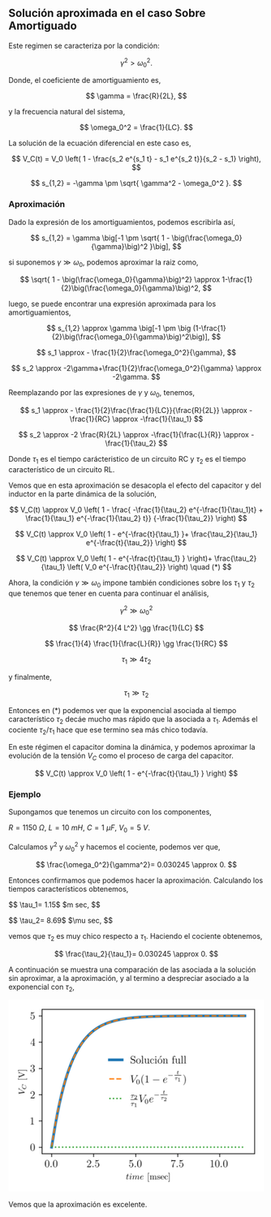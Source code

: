## Solución aproximada en el caso Sobre Amortiguado

Este regimen se caracteriza por la condición: 

$$
\gamma^2 > \omega_0^2.
$$

Donde, el coeficiente de amortiguamiento es,

$$
\gamma = \frac{R}{2L},
$$

y la frecuencia natural del sistema,

$$
\omega_0^2 = \frac{1}{LC}.
$$

La solución de la ecuación diferencial en este caso es,

$$
V_C(t) = V_0 \left( 1 - \frac{s_2 e^{s_1 t} - s_1 e^{s_2 t}}{s_2 - s_1} \right),
$$

$$
s_{1,2} = -\gamma \pm \sqrt{ \gamma^2 - \omega_0^2 }.
$$


### Aproximación 

Dado la expresión de los amortiguamientos, podemos escribirla así,

$$
s_{1,2} = \gamma \big[-1 \pm \sqrt{ 1 - \big(\frac{\omega_0}{\gamma}\big)^2 }\big],
$$

si suponemos $\gamma \gg \omega_0$, podemos aproximar la raiz como,

$$
\sqrt{ 1 - \big(\frac{\omega_0}{\gamma}\big)^2} \approx 1-\frac{1}{2}\big(\frac{\omega_0}{\gamma}\big)^2,
$$

luego, se puede encontrar una expresión aproximada para los amortiguamientos,

$$
s_{1,2} \approx \gamma \big[-1 \pm \big (1-\frac{1}{2}\big(\frac{\omega_0}{\gamma}\big)^2\big)],
$$

$$
s_1 \approx - \frac{1}{2}\frac{\omega_0^2}{\gamma},
$$

$$
s_2 \approx -2\gamma+\frac{1}{2}\frac{\omega_0^2}{\gamma} \approx -2\gamma.
$$

Reemplazando por las expresiones de $\gamma$ y $\omega_0$, tenemos,

$$
s_1 \approx - \frac{1}{2}\frac{\frac{1}{LC}}{\frac{R}{2L}} \approx -\frac{1}{RC} \approx -\frac{1}{\tau_1}
$$

$$
s_2 \approx -2 \frac{R}{2L} \approx -\frac{1}{\frac{L}{R}} \approx -\frac{1}{\tau_2} 
$$

Donde $\tau_1$ es el tiempo carácteristico de un circuito RC y $\tau_2$ es el tiempo característico de un circuito RL.

Vemos que en esta aproximación se desacopla el efecto del capacitor y del inductor en la parte dinámica de la solución,

$$
V_C(t) \approx V_0 
\left( 1 - 
\frac{ 
-\frac{1}{\tau_2} e^{-\frac{1}{\tau_1}t} + 
\frac{1}{\tau_1} e^{-\frac{1}{\tau_2} t}}
{-\frac{1}{\tau_2}} 
\right)
$$

$$
V_C(t) \approx V_0 
\left( 1 - e^{-\frac{t}{\tau_1} }+
\frac{\tau_2}{\tau_1} e^{-\frac{t}{\tau_2}}
\right) 
$$

$$
V_C(t) \approx 
V_0 \left( 1 - e^{-\frac{t}{\tau_1} } \right)+
\frac{\tau_2}{\tau_1} \left( V_0  e^{-\frac{t}{\tau_2}}
\right) \quad (*)
$$


Ahora, la condición $\gamma \gg \omega_0$ impone también condiciones sobre los $\tau_1$ y $\tau_2$ que tenemos que tener en cuenta para continuar el análisis,

$$
\gamma^2 \gg \omega_0^2
$$

$$
\frac{R^2}{4 L^2} \gg \frac{1}{LC}
$$

$$
\frac{1}{4} \frac{1}{\frac{L}{R}} \gg \frac{1}{RC}
$$

$$
\tau_1 \gg 4 \tau_2
$$

y finalmente,

$$
\tau_1 \gg  \tau_2
$$

Entonces en $(*)$ podemos ver que la exponencial asociada al tiempo característico $\tau_2$ decáe mucho mas rápido que la asociada a $\tau_1$. Además el cociente $\tau_2/\tau_1$ hace que ese termino sea más chico todavía.

En este régimen el capacitor domina la dinámica, y podemos aproximar la evolución de la tensión $V_C$ como el proceso de carga del capacitor.

$$
V_C(t) \approx V_0 
\left( 1 - 
e^{-\frac{t}{\tau_1} }
\right) 
$$


### Ejemplo

Supongamos que tenemos un circuito con los componentes,

$R= 1150$ $\Omega$, 
$L= 10$ $mH$, 
$C= 1$ $\mu F$, 
$V_0 = 5$ $V$.

Calculamos $\gamma^2$ y $\omega_0^2$ y hacemos el cociente, podemos ver que,

$$
\frac{\omega_0^2}{\gamma^2}= 0.030245 \approx 0.
$$

Entonces confirmamos que podemos hacer la aproximación. 
Calculando los tiempos característicos obtenemos,

$$
\tau_1= 1.15$ $m sec,
$$

$$
\tau_2= 8.69$ $\mu sec,
$$ 

vemos que $\tau_2$ es muy chico respecto a $\tau_1$. Haciendo el cociente obtenemos,

$$
\frac{\tau_2}{\tau_1}= 0.030245 \approx 0.
$$

A continuación se muestra una comparación de las asociada a la solución sin aproximar, a la aproximación, y al termino a despreciar asociado a la exponencial con $\tau_2$,

![img1](images/aprox_VC.png)

Vemos que la aproximación es excelente.